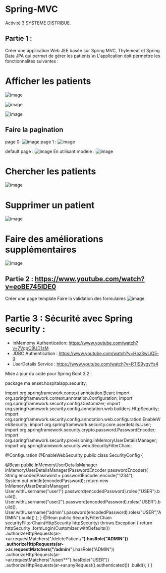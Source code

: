 # Spring-MVC
Activité 3 SYSTEME DISTRIBUE.

## Partie 1 : 
Créer une application Web JEE basée sur Spring MVC, Thylemeaf et Spring Data JPA qui permet de gérer les patients.\n
L'application doit permettre les fonctionnalités suivantes :
# Afficher les patients

![image](https://github.com/user-attachments/assets/1d141df2-51de-4326-ad23-544ac4778245)

![image](https://github.com/user-attachments/assets/92c08764-dfcf-4ae2-ba2c-bc06f7d7cb7e)

![image](https://github.com/user-attachments/assets/9da947e5-4adb-48b5-839f-b19dc0e7c7ad)

## Faire la pagination
page 0:
![image](https://github.com/user-attachments/assets/c2e18a57-8926-48a4-a618-e2a7a241966a)
page 1 :
![image](https://github.com/user-attachments/assets/2e7cfbdb-04c8-42e9-b886-7cee11ffd0b0)

default page :
![image](https://github.com/user-attachments/assets/7f16aecb-b84a-4c47-b9e7-37dcf847929b)
En utilisant modèle :
![image](https://github.com/user-attachments/assets/6e7c5576-14df-4cde-b906-9348e3068f57)

# Chercher les patients
![image](https://github.com/user-attachments/assets/9564ddc3-8afe-4ce3-9856-cb5abdd81b13)

# Supprimer un patient
![image](https://github.com/user-attachments/assets/f18a2963-713d-435c-8d26-e7fb5423082d)

# Faire des améliorations supplémentaires
![image](https://github.com/user-attachments/assets/4bff12c8-2302-4e7c-86ed-71863419e6ac)

## Partie 2  : https://www.youtube.com/watch?v=eoBE745lDE0
Créer une page template
Faire la validation des formulaires
![image](https://github.com/user-attachments/assets/7af40980-7036-4aff-b06a-922c592fc4c2)

# Partie 3 : Sécurité avec Spring security  : 
   - InMemomy Authentication:  https://www.youtube.com/watch?v=7VqpC8UD1zM
   - JDBC Authentication : https://www.youtube.com/watch?v=Haz3wLiQ5-0
   - UserDetails Service : https://www.youtube.com/watch?v=RTiS9ygyYs4

Mise à jour du code pour Spring Boot 3.2 :

package ma.enset.hospitalapp.security;

import org.springframework.context.annotation.Bean;
import org.springframework.context.annotation.Configuration;
import org.springframework.security.config.Customizer;
import org.springframework.security.config.annotation.web.builders.HttpSecurity;
import org.springframework.security.config.annotation.web.configuration.EnableWebSecurity;
import org.springframework.security.core.userdetails.User;
import org.springframework.security.crypto.password.PasswordEncoder;
import org.springframework.security.provisioning.InMemoryUserDetailsManager;
import org.springframework.security.web.SecurityFilterChain;

@Configuration
@EnableWebSecurity
public class SecurityConfig {

@Bean
public InMemoryUserDetailsManager inMemoryUserDetailsManager(PasswordEncoder passwordEncoder){
String encodedPassword = passwordEncoder.encode("1234");
System.out.println(encodedPassword);
return new InMemoryUserDetailsManager(
User.withUsername("user1").password(encodedPassword).roles("USER").build(),
User.withUsername("user2").password(encodedPassword).roles("USER").build(),
User.withUsername("admin").password(encodedPassword).roles("USER","ADMIN").build()
);
}
@Bean
public SecurityFilterChain securityFilterChain(HttpSecurity httpSecurity) throws Exception {
return httpSecurity
.formLogin(Customizer.withDefaults())
.authorizeHttpRequests(ar->ar.requestMatchers("/deletePatient/**").hasRole("ADMIN"))
.authorizeHttpRequests(ar->ar.requestMatchers("/admin/**").hasRole("ADMIN"))
.authorizeHttpRequests(ar->ar.requestMatchers("/user/**").hasRole("USER"))
.authorizeHttpRequests(ar->ar.anyRequest().authenticated())
.build();
}
}

